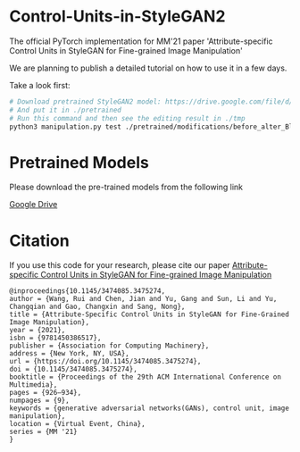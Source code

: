 # Control-Units-in-StyleGAN2
The official PyTorch implementation for MM'21 paper 'Attribute-specific Control Units in StyleGAN for Fine-grained Image Manipulation'


We are planning to publish a detailed tutorial on how to use it in a few days.

Take a look first:

```bash
# Download pretrained StyleGAN2 model: https://drive.google.com/file/d/1EM87UquaoQmk17Q8d5kYIAHqu0dkYqdT/view?usp=sharing
# And put it in ./pretrained
# Run this command and then see the editing result in ./tmp
python3 manipulation.py test ./pretrained/modifications/before_alter_Black_Hair_12.mdfc --max_factor 20
```

# Pretrained Models

Please download the pre-trained models from the following link

[Google Drive](https://drive.google.com/drive/folders/1g-ukOZ_KZXHSroLXq87jTx7iTlIinhzf?usp=sharing)



# Citation

If you use this code for your research, please cite our paper [Attribute-specific Control Units in StyleGAN for Fine-grained Image Manipulation
](https://dl.acm.org/doi/10.1145/3474085.3475274)

```text
@inproceedings{10.1145/3474085.3475274,
author = {Wang, Rui and Chen, Jian and Yu, Gang and Sun, Li and Yu, Changqian and Gao, Changxin and Sang, Nong},
title = {Attribute-Specific Control Units in StyleGAN for Fine-Grained Image Manipulation},
year = {2021},
isbn = {9781450386517},
publisher = {Association for Computing Machinery},
address = {New York, NY, USA},
url = {https://doi.org/10.1145/3474085.3475274},
doi = {10.1145/3474085.3475274},
booktitle = {Proceedings of the 29th ACM International Conference on Multimedia},
pages = {926–934},
numpages = {9},
keywords = {generative adversarial networks(GANs), control unit, image manipulation},
location = {Virtual Event, China},
series = {MM '21}
}

```
